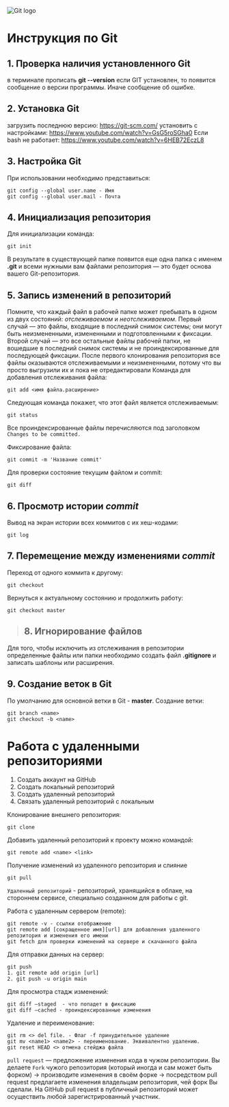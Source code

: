 ![Git logo](git-logo.png)
# Инструкция по Git

## 1. Проверка наличия установленного Git
в терминале прописать **git --version**
если GIT установлен, то появится сообщение о версии программы. Иначе сообщение об ошибке.

## 2. Установка Git
загрузить последнюю версию: https://git-scm.com/
установить с настройками: https://www.youtube.com/watch?v=GsG5roSGha0
Если bash не работает: https://www.youtube.com/watch?v=6HEB72EczL8

## 3. Настройка Git
При использовании необходимо представиться: 
```
git config --global user.name - Имя
git config --global user.mail - Почта
```
## 4. Инициализация репозитория
Для инициализации команда: 
```
git init
```
В результате в существующей папке появится еще одна папка с именем **.git** и всеми
нужными вам файлами репозитория — это будет основа вашего Git-репозитория. 

## 5. Запись изменений в репозиторий
Помните, что каждый файл в рабочей папке может пребывать в одном из двух состояний: *отслеживаемом* и *неотслеживаемом*. 
Первый случай — это файлы, входящие в последний снимок системы; они могут быть неизмененными, измененными и
подготовленными к фиксации. Второй случай — это все остальные файлы рабочей
папки, не вошедшие в последний снимок системы и не проиндексированные для
последующей фиксации. После первого клонирования репозитория все файлы
оказываются отслеживаемыми и неизмененными, потому что вы просто выгрузили
их и пока не отредактировали
Команда для добавления отслеживания файла:
```
git add <имя файла.расширение>

```
Следующая команда покажет, что этот файл является отслеживаемым:

```
git status

```
Все проиндексированные файлы перечисляются под заголовком `Changes to be
committed.`

Фиксирование файла:

```
git commit -m 'Название commit'

```

Для проверки состояние текущим файлом и commit:

```
git diff
```
## 6. Просмотр истории *commit*
 Вывод на экран истории всех коммитов с их хеш-кодами:
 ```
git log
```

## 7. Перемещение между изменениями *commit*
Переход от одного коммита к другому:
```
git checkout
```
Вернуться к актуальному состоянию и продолжить работу:
```
git checkout master
```

>## 8. Игнорирование файлов

Для того, чтобы исключить из отслеживания в репозитории определенные файлы или папки необходимо создать файл **.gitignore** и записать шаблоны или расширения.

## 9. Создание веток в Git
По умолчанию для основной ветки в Git - **master**.
Создание ветки:
```
git branch <name>
git checkout -b <name>

```

# Работа с удаленными репозиториями

1. Создать аккаунт на GitHub
2. Создать локальный репозиторий
3. Создать удаленный репозиторий
4. Связать удаленный репозиторий с локальным

Клонирование внешнего репозитория:
```
git clone
```

Добавить удаленный репозиторий к проекту можно командой:
```
git remote add <name> <link>

```

Получение изменений из удаленного репозитория и слияние

```
git pull
```
`Удаленный репозиторий` - репозиторий, хранящийся в облаке, на стороннем сервисе, специально созданном для работы с git.

Работа с удаленным сервером (remote):
```
git remote -v - ссылки отображение
git remote add [сокращенное имя][url] для добавления удаленного репозитория и изменения его имени
git fetch для проверки изменений на сервере и скачанного файла
```

Для отправки данных на сервер:
```
git push 
1. git remote add origin [url] 
2. git push -u origin main
```
Для просмотра стадж изменений:
```
git diff —staged  - что попадет в фиксацию
git diff –cached - проиндексированные изменения
```
Удаление и переименование:
```
git rm <> del file. - Флаг -f принудительное удаление
git mv <name1> <name2> - переименование. Эквивалентно удалению.
git reset HEAD <> отмена стейджа файла
```

`pull request` — предложение изменения кода в чужом репозитории. Вы делаете `Fork` чужого репозитория (который иногда и сам может быть форком) → производите изменения в своём форке → посредством pull request предлагаете изменения владельцам репозитория, чей форк Вы сделали. На GitHub pull request в публичный репозиторий может осуществить любой зарегистрированный участник.
